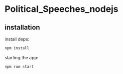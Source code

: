 # Political_Speeches_nodejs

## installation
install deps: 
```bash
npm install
```

starting the app:
```bash
npm run start
```
